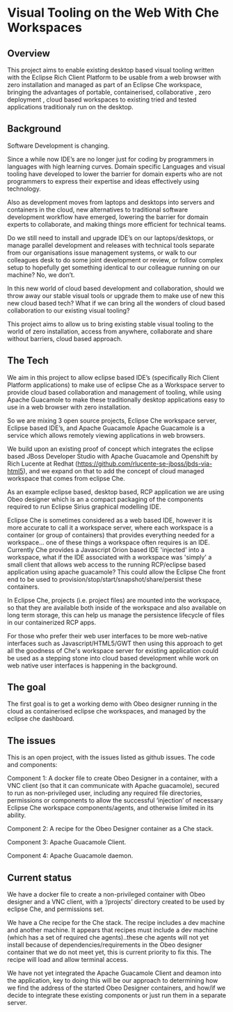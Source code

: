 # Visual Tooling on the Web With Che Workspaces

## Overview
This project aims to enable existing desktop based visual tooling written with the Eclipse Rich Client Platform to be usable from a web browser with zero installation and managed as part of an Eclipse Che workspace, bringing the advantages of portable, containerised, collaborative , zero deployment , cloud based workspaces to existing tried and tested applications traditionaly run on the desktop.

## Background
Software Development is changing.

Since a while now IDE’s are no longer just for coding by programmers in languages with high learning curves. Domain specific Languages and visual tooling have developed to lower the barrier for domain experts who are not programmers to express their expertise and ideas effectively using technology.

Also as development moves from laptops and desktops into servers and containers in the cloud, new alternatives to traditional software development workflow have emerged, lowering the barrier for domain experts to collaborate, and making things more efficient for technical teams.

Do we still need to install and upgrade IDE’s on our laptops/desktops, or manage parallel development and releases with technical tools separate from our organisations issue management systems, or walk to our colleagues desk to do some joint development or review, or follow complex setup to hopefully get something identical to our colleague running on our machine? No, we don’t.

In this new world of cloud based development and collaboration, should we throw away our stable visual tools or upgrade them to make use of new this new cloud based tech? What if we can bring all the wonders of cloud based collaboration to our existing visual tooling? 

This project aims to allow us to bring existing stable visual tooling to the world of zero installation, access from anywhere, collaborate and share without barriers, cloud based approach. 

## The Tech
We aim in this project to allow eclipse based IDE’s (specifically Rich Client Platform applications) to make use of eclipse Che as a Workspace server to provide cloud based collaboration and management of tooling, while using Apache Guacamole to make these traditionally desktop applications easy to use in a web browser with zero installation.

So we are mixing 3 open source projects, Eclipse Che workspace server, Eclipse based IDE’s, and Apache Guacamole 
Apache Guacamole is a service which allows remotely viewing applications in web browsers.

We build upon an existing proof of concept which integrates the eclipse based JBoss Developer Studio with Apache Guacamole and Openshift by Rich Lucente at Redhat (https://github.com/rlucente-se-jboss/jbds-via-html5), and we expand on that to add the concept of cloud managed workspace that comes from eclipse Che.

As an example eclipse based, desktop based, RCP application we are using Obeo designer which is an a compact packaging of the components required to run Eclipse Sirius graphical modelling IDE.

Eclipse Che is sometimes considered as a web based IDE, however it is more accurate to call it a workspace server, where each workspace is a container (or group of containers) that provides everything needed for a workspace... one of these things a workspace often requires is an IDE. Currently Che provides a Javascript Orion based IDE 'injected' into a workspace, what if the IDE associated with a workspace was 'simply' a small client that allows web access to the running RCP/eclipse based application using apache guacamole? This could allow the Eclipse Che front end to be used to provision/stop/start/snapshot/share/persist these containers.

In Eclipse Che, projects (i.e. project files) are mounted into the workspace, so that they are available both inside of the workspace and also available on long term storage, this can help us manage the persistence lifecycle of files in our containerized RCP apps.

For those who prefer their web user interfaces to be more web-native interfaces such as Javascript/HTML5/GWT then using this approach to get all the goodness of Che's workspace server for existing application could be used as a stepping stone into cloud based development while work on web native user interfaces is happening in the background.

## The goal
The first goal is to get a working demo with Obeo designer running in the cloud as containerised eclipse che workspaces, and managed by the eclipse che dashboard.

## The issues
This is an open project, with the issues listed as github issues.
The code and components:

Component 1: A docker file to create Obeo Designer in a container, with a VNC client (so that it can communicate with Apache guacamole), secured to run as non-privileged user, including any required file directories, permissions or components to allow the successful ‘injection’ of necessary Eclipse Che workspace components/agents, and otherwise limited in its ability.

Component 2: A recipe for the Obeo Designer container  as a Che stack.

Component 3: Apache Guacamole Client. 

Component 4: Apache Guacamole daemon.



## Current status

We have a docker file to create a non-privileged container with Obeo designer and a VNC client, with a ‘/projects’ directory created to be used by eclipse Che, and permissions set.

We have a Che recipe for the Che stack. The recipe includes a dev machine and another machine. It appears that recipes must include a dev machine (which has a set of required che agents)..these che agents will not yet install because of dependencies/requirements in the Obeo designer container that we do not meet yet, this is current priority to fix this. The recipe will load and allow terminal access.

We have not yet integrated the Apache Guacamole Client and deamon into the application, key to doing this will be our approach to determining how we find the address of the started Obeo Designer containers, and how/if we decide to integrate these existing components or just run them in a separate server.





